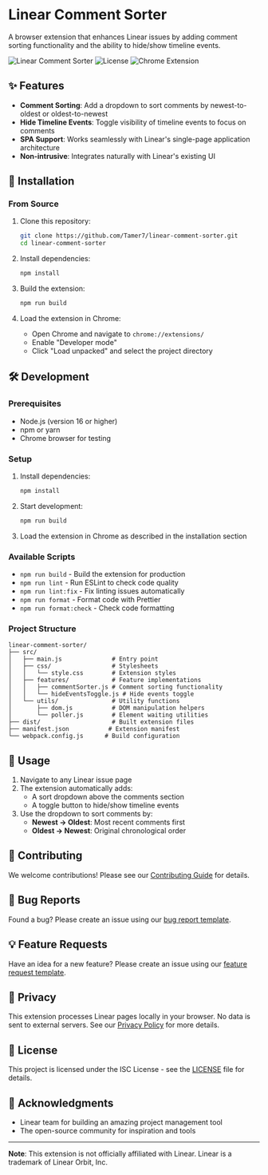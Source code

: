 # Linear Comment Sorter

A browser extension that enhances Linear issues by adding comment sorting functionality and the ability to hide/show timeline events.

![Linear Comment Sorter](https://img.shields.io/badge/Version-1.0.0-blue.svg)
![License](https://img.shields.io/badge/License-ISC-green.svg)
![Chrome Extension](https://img.shields.io/badge/Chrome-Extension-orange.svg)

## ✨ Features

- **Comment Sorting**: Add a dropdown to sort comments by newest-to-oldest or oldest-to-newest
- **Hide Timeline Events**: Toggle visibility of timeline events to focus on comments
- **SPA Support**: Works seamlessly with Linear's single-page application architecture
- **Non-intrusive**: Integrates naturally with Linear's existing UI

## 🚀 Installation

### From Source

1. Clone this repository:
   ```bash
   git clone https://github.com/Tamer7/linear-comment-sorter.git
   cd linear-comment-sorter
   ```

2. Install dependencies:
   ```bash
   npm install
   ```

3. Build the extension:
   ```bash
   npm run build
   ```

4. Load the extension in Chrome:
   - Open Chrome and navigate to `chrome://extensions/`
   - Enable "Developer mode"
   - Click "Load unpacked" and select the project directory

## 🛠️ Development

### Prerequisites

- Node.js (version 16 or higher)
- npm or yarn
- Chrome browser for testing

### Setup

1. Install dependencies:
   ```bash
   npm install
   ```

2. Start development:
   ```bash
   npm run build
   ```

3. Load the extension in Chrome as described in the installation section

### Available Scripts

- `npm run build` - Build the extension for production
- `npm run lint` - Run ESLint to check code quality
- `npm run lint:fix` - Fix linting issues automatically
- `npm run format` - Format code with Prettier
- `npm run format:check` - Check code formatting

### Project Structure

```
linear-comment-sorter/
├── src/
│   ├── main.js              # Entry point
│   ├── css/                 # Stylesheets
│   │   └── style.css        # Extension styles
│   ├── features/            # Feature implementations
│   │   ├── commentSorter.js # Comment sorting functionality
│   │   └── hideEventsToggle.js # Hide events toggle
│   └── utils/               # Utility functions
│       ├── dom.js           # DOM manipulation helpers
│       └── poller.js        # Element waiting utilities
├── dist/                    # Built extension files
├── manifest.json           # Extension manifest
└── webpack.config.js      # Build configuration
```

## 🎯 Usage

1. Navigate to any Linear issue page
2. The extension automatically adds:
   - A sort dropdown above the comments section
   - A toggle button to hide/show timeline events
3. Use the dropdown to sort comments by:
   - **Newest → Oldest**: Most recent comments first
   - **Oldest → Newest**: Original chronological order

## 🤝 Contributing

We welcome contributions! Please see our [Contributing Guide](CONTRIBUTING.md) for details.

## 🐛 Bug Reports

Found a bug? Please create an issue using our [bug report template](.github/ISSUE_TEMPLATE/bug_report.md).

## 💡 Feature Requests

Have an idea for a new feature? Please create an issue using our [feature request template](.github/ISSUE_TEMPLATE/feature_request.md).

## 📄 Privacy

This extension processes Linear pages locally in your browser. No data is sent to external servers. See our [Privacy Policy](PRIVACY.md) for more details.

## 📝 License

This project is licensed under the ISC License - see the [LICENSE](LICENSE) file for details.

## 🙏 Acknowledgments

- Linear team for building an amazing project management tool
- The open-source community for inspiration and tools

---

**Note**: This extension is not officially affiliated with Linear. Linear is a trademark of Linear Orbit, Inc. 